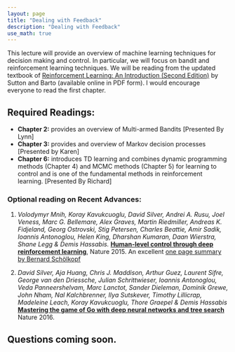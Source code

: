 ```yaml
---
layout: page
title: "Dealing with Feedback"
description: "Dealing with Feedback"
use_math: true
---
```


This lecture will provide an overview of machine learning techniques for decision making and control.  In particular, we will focus on bandit and reinforcement learning techniques.  We will be reading from the updated textbook of [Reinforcement Learning: An Introduction (Second Edition)](https://webdocs.cs.ualberta.ca/~sutton/book/bookdraft2016sep.pdf) by Sutton and Barto (available online in PDF form). I would encourage everyone to read the first chapter.

## Required Readings:

* **Chapter 2:** provides an overview of Multi-armed Bandits [Presented By Lynn]
* **Chapter 3:** provides and overview of Markov decision processes [Presented by Karen]
* **Chapter 6:** introduces TD learning and combines dynamic programming methods (Chapter 4) and MCMC methods (Chapter 5) for learning to control and is one of the fundamental methods in reinforcement learning. [Presented By Richard]


### Optional reading on Recent Advances:


1. *Volodymyr Mnih, Koray Kavukcuoglu, David Silver, Andrei A. Rusu, Joel Veness, Marc G. Bellemare, Alex Graves, Martin Riedmiller, Andreas K. Fidjeland, Georg Ostrovski, Stig Petersen, Charles Beattie, Amir Sadik, Ioannis Antonoglou, Helen King, Dharshan Kumaran, Daan Wierstra, Shane Legg & Demis Hassabis.* [**Human-level control through deep reinforcement learning**](https://storage.googleapis.com/deepmind-data/assets/papers/DeepMindNature14236Paper.pdf), Nature 2015.  An excellent [one page summary by Bernard Schölkopf](http://www.nature.com/articles/518486a.epdf?referrer_access_token=rJi2LNPaO_wh7LCXE8J0gNRgN0jAjWel9jnR3ZoTv0M4DtkukdMkIcR-UVrz0pNp311MkppKL7NysMmwcju-Md7bwkauG8hqmn4c75o_6pA%3D&tracking_referrer=http%3A%2F%2Fwww.nature.com%2Fnews%2Fnewsandviews) 

1. *David Silver, Aja Huang, Chris J. Maddison, Arthur Guez, Laurent Sifre, George van den Driessche, Julian Schrittwieser, Ioannis Antonoglou, Veda Panneershelvam, Marc Lanctot, Sander Dieleman, Dominik Grewe, John Nham, Nal Kalchbrenner, Ilya Sutskever, Timothy Lillicrap, Madeleine Leach, Koray Kavukcuoglu, Thore Graepel & Demis Hassabis*
[**Mastering the game of Go with deep neural networks and tree search**](http://www.nature.com/nature/journal/v529/n7587/pdf/nature16961.pdf) Nature 2016.

<!-- 1. *Gerald Tesauro* [**Temporal Difference Learning and TD-Gammon**](http://courses.cs.washington.edu/courses/cse590hk/01sp/Readings/tesauro95cacm.pdf). CACM'95.


1. [Policy Gradient on Scholarpedia](http://www.scholarpedia.org/article/Policy_gradient_methods)
 -->


## Questions coming soon.

<!-- <iframe src="https://docs.google.com/a/berkeley.edu/forms/d/e/1FAIpQLSdsmUNeBQhMXg1FwL203CnI81r5r4Z8ZQ7iyQRhoMaWJHGUqA/viewform?embedded=true" width="760" height="800" frameborder="0" marginheight="0" marginwidth="0">Loading...</iframe>
 -->

<!--
![ML-Lifecycle](assets/images/ml-lifecycle.jpg){:width="400px"}

While much of the focus of machine learning research is on the process of training models (i.e., learning) there are a unique set of challenges around the process of serving and updating those models that is often overlooked.
In this lecture we will explore the bigger machine learning life-cycle and discuss the challenges around serving predictions.

## Reading lists:

### Prediction Serving Systems [?Student Presenters?]
1. *Deepak Agarwal, Bo Long, Jonathan Traupman, Doris Xin, and Liang Zhang.* 2014. [**LASER: a scalable response prediction platform for online advertising.**](http://dl.acm.org/citation.cfm?id=2556252) In Proceedings of the 7th ACM international conference on Web search and data mining (WSDM '14).


### Managing the ML Lifecycle [?Student Presenters?]
1. *Xinran He, Junfeng Pan, Ou Jin, Tianbing Xu, Bo Liu, Tao Xu, Yanxin Shi, Antoine Atallah, Ralf Herbrich, Stuart Bowers, and Joaquin Quiñonero Candela.* 2014. [**Practical Lessons from Predicting Clicks on Ads at Facebook.**](http://dl.acm.org/citation.cfm?id=2648589) In Proceedings of the Eighth International Workshop on Data Mining for Online Advertising (ADKDD'14).

1. *D. Sculley, Gary Holt, Daniel Golovin, Eugene Davydov, Todd Phillips, Dietmar Ebner, Vinay Chaudhary, Michael Young* 2014. [**Machine Learning: The High Interest Credit Card of Technical Debt**](http://research.google.com/pubs/pub43146.html). SE4ML: Software Engineering for Machine Learning (NIPS 2014 Workshop)


### Questions:

1. What differentiates serving machine learning models from standard data serving?

1. Name one way in which algorithmic advances simplify model serving and one way in which they add additional challenges. -->



<!--

Formatting with Kramdown (github style markdown):

https://github.com/adam-p/markdown-here/wiki/Markdown-Cheatsheet

# heading 1
## heading 2
### heading 3


# A list

1. a
1. b
1. c

*italic*
**bold**

```scala
// this is scala
def f(x) = x + 3
```

```bash
%> echo "the end" | less
```


# An inline equation without number:

this is all about $x$ and $\alpha$:

$$
3x + 5
$$

# An inline equation with numbering

\begin{align}
y \propto \frac{x \sin x} {\int_0^\infty x \sin x}
\end{align}
 -->

<!-- {: style="text-align: center"} -->



